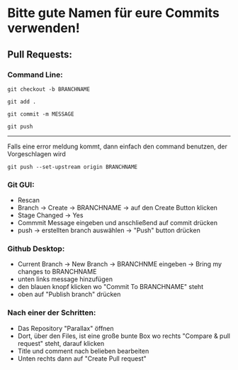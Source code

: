 # Bitte gute Namen für eure Commits verwenden!

## Pull Requests:

### Command Line:

 ```
 git checkout -b BRANCHNAME
 ```
```
git add .
```
```
git commit -m MESSAGE
```
```
git push
``` 
---
Falls eine error meldung kommt, dann einfach den command benutzen, der Vorgeschlagen wird 

```
git push --set-upstream origin BRANCHNAME
```
  
 ### Git GUI:
 * Rescan
 * Branch -> Create -> BRANCHNAME -> auf den Create Button klicken
 * Stage Changed -> Yes
 * Commmit Message eingeben und anschließend auf commit drücken
 * push -> erstellten branch auswählen -> "Push" button drücken
 
 ### Github Desktop:
 * Current Branch -> New Branch -> BRANCHNME eingeben -> Bring my changes to BRANCHNAME
 * unten links message hinzufügen
 * den blauen knopf klicken wo "Commit To BRANCHNAME" steht 
 * oben auf "Publish branch" drücken
 
 ### Nach einer der Schritten:
 * Das Repository "Parallax" öffnen
 * Dort, über den Files, ist eine große bunte Box wo rechts "Compare & pull request" steht, darauf klicken
 * Title und comment nach belieben bearbeiten
 * Unten rechts dann auf "Create Pull request"
